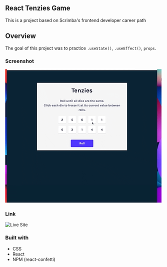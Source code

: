 ## React Tenzies Game

This is a project based on Scrimba's frontend developer career path

## Overview

The goal of this project was to practice `.useState()`, `.useEffect()`, `props`.

### Screenshot

![](react-tenzies-game.gif)

### Link 

![Live Site](https://taupe-souffle-04c736.netlify.app/)

### Built with 

- CSS
- React
- NPM (react-confetti)
